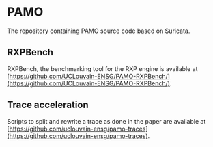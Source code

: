 # PAMO
The repository containing PAMO source code based on Suricata.


## RXPBench
RXPBench, the benchmarking tool for the RXP engine is available at [https://github.com/UCLouvain-ENSG/PAMO-RXPBench/](https://github.com/UCLouvain-ENSG/PAMO-RXPBench/).

## Trace acceleration

Scripts to split and rewrite a trace as done in the paper are available at [https://github.com/uclouvain-ensg/pamo-traces](https://github.com/uclouvain-ensg/pamo-traces).
